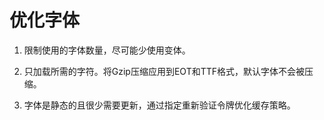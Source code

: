 # 优化字体
1. 限制使用的字体数量，尽可能少使用变体。

2. 只加载所需的字符。将Gzip压缩应用到EOT和TTF格式，默认字体不会被压缩。

3. 字体是静态的且很少需要更新，通过指定重新验证令牌优化缓存策略。